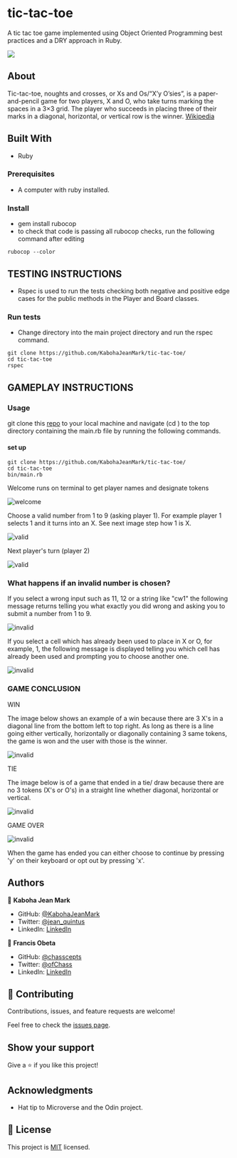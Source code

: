 # tic-tac-toe
A tic tac toe game implemented using Object Oriented Programming best practices and a DRY approach in Ruby.

![](https://img.shields.io/badge/Microverse-blueviolet)

## About
Tic-tac-toe, noughts and crosses, or Xs and Os/“X’y O’sies”, is a paper-and-pencil game for two players, X and O, who take turns marking the spaces in a 3×3 grid. The player who succeeds in placing three of their marks in a diagonal, horizontal, or vertical row is the winner. [Wikipedia](https://en.wikipedia.org/wiki/Tic-tac-toe#:~:text=Tic%2Dtac%2Dtoe%20)


## Built With
- Ruby

### Prerequisites
- A computer with ruby installed.

### Install
- gem install rubocop
- to check that code is passing all rubocop checks, run the following command after editing
```
rubocop --color
```

## TESTING INSTRUCTIONS
- Rspec is used to run the tests checking both negative and positive edge cases for the public methods in the Player and Board classes.

### Run tests
- Change directory into the main project directory and run the rspec command.
```
git clone https://github.com/KabohaJeanMark/tic-tac-toe/
cd tic-tac-toe
rspec
```

## GAMEPLAY INSTRUCTIONS

### Usage
git clone this [repo](https://github.com/KabohaJeanMark/tic-tac-toe/) to your local machine and navigate (cd ) to the top directory containing the main.rb file by running the following commands.

#### set up 
```
git clone https://github.com/KabohaJeanMark/tic-tac-toe/
cd tic-tac-toe
bin/main.rb
```

Welcome runs on terminal to get player names and designate tokens

![welcome](assets/welcome-2.png)

Choose a valid number from 1 to 9 (asking player 1). For example player 1 selects 1 and it turns into an X. See next image step how 1 is X.

![valid](assets/p1-select-1-x.png)


Next player's turn (player 2)

![valid](assets/another_turn.png)

### What happens if an invalid number is chosen?

If you select a wrong input such as 11, 12 or a string like "cw1" the following message returns telling you what exactly you did wrong and asking you to submit a number from 1 to 9.  

![invalid](assets/invalid-not-valid-number.png)

If you select a cell which has already been used to place in X or O, for example, 1, the following message is displayed telling you which cell has already been used and prompting you to choose another one.

![invalid](assets/invalid-already.png)

### GAME CONCLUSION

WIN

The image below shows an example of a win because there are 3 X's in a diagonal line from the bottom left to top right. As long as there is a line going either vertically, horizontally or diagonally containing 3 same tokens, the game is won and the user with those is the winner.

![invalid](assets/milestone3_player_win.png)

TIE

The image below is of a game that ended in a tie/ draw because there are no 3 tokens (X's or O's) in a straight line whether diagonal, horizontal or vertical.

![invalid](assets/milestone_3-tie.png)

GAME OVER

![invalid](assets/milestone3_player_win.png)

When the game has ended you can either choose to continue by pressing 'y' on their keyboard or opt out by pressing 'x'.

## Authors

👤 **Kaboha Jean Mark**

- GitHub: [@KabohaJeanMark](https://github.com/KabohaJeanMark)
- Twitter: [@jean_quintus](https://twitter.com/jean_quintus)
- LinkedIn: [LinkedIn](https://www.linkedin.com/in/jean-mark-kaboha-software-engineer/)

👤 **Francis Obeta**

- GitHub: [@chasscepts](https://github.com/chasscepts)
- Twitter: [@ofChass](https://twitter.com/ofChass)
- LinkedIn: [LinkedIn](https://www.linkedin.com/in/francis-obetta-4033b71bb/) 

## 🤝 Contributing

Contributions, issues, and feature requests are welcome!

Feel free to check the [issues page](https://github.com/KabohaJeanMark/tic-tac-toe/issues).

## Show your support

Give a ⭐️ if you like this project!

## Acknowledgments

- Hat tip to Microverse and the Odin project.

## 📝 License

This project is [MIT](./LICENSE) licensed.
